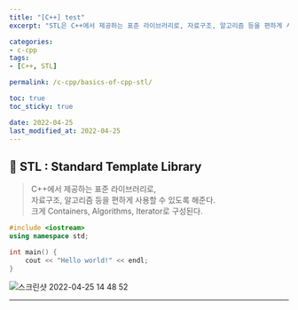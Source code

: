 ```yaml
---
title: "[C++] test"
excerpt: "STL은 C++에서 제공하는 표준 라이브러리로, 자료구조, 알고리즘 등을 편하게 사용할 수 있도록 해준다. Container, Algorithm, Iterator"

categories:
- c-cpp
tags:
- [C++, STL]

permalink: /c-cpp/basics-of-cpp-stl/

toc: true
toc_sticky: true

date: 2022-04-25
last_modified_at: 2022-04-25
---
```

## 🦥 STL : Standard Template Library

> C++에서 제공하는 표준 라이브러리로,  
자료구조, 알고리즘 등을 편하게 사용할 수 있도록 해준다.  
크게 Containers, Algorithms, Iterator로 구성된다.

```C++
#include <iostream>
using namespace std;

int main() {
    cout << "Hello world!" << endl;
}
```
![스크린샷 2022-04-25 14 48 52](https://user-images.githubusercontent.com/63302432/165028043-c98a9343-ba11-4bc6-97a6-e824d10c84e8.png)

---
